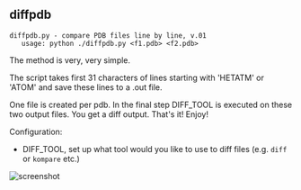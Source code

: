 diffpdb
-------------------------------------------------------------------------------

    diffpdb.py - compare PDB files line by line, v.01
       usage: python ./diffpdb.py <f1.pdb> <f2.pdb>

The method is very, very simple. 

The script takes first 31 characters of lines starting with 
'HETATM' or 'ATOM' and save these lines to a <filename>.out file.

One file is created per pdb. In the final step DIFF_TOOL is executed
 on these two output files. You get a diff output. That's it! Enjoy!

Configuration:

 * DIFF_TOOL, set up what tool would you like to use to diff files (e.g. `diff` or `kompare` etc.)

![screenshot](doc/screenshota.png)
